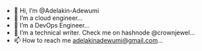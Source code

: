 - 👋 Hi, I’m @Adelakin-Adewumi
- 👀 I’m a cloud engineer...
- 🌱 I’m a DevOps Engineer...
- 💞️ I’m a technical writer. Check me on hashnode @crownjewel...
- 📫 How to reach me adelakinadewumi@gmail.com...

<!---
Adelakin-Adewumi/Adelakin-Adewumi is a ✨ special ✨ repository because its `README.md` (this file) appears on your GitHub profile.
You can click the Preview link to take a look at your changes.
--->
